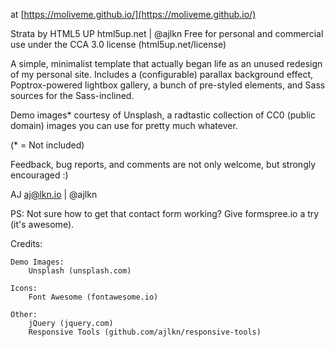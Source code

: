 at [https://moliveme.github.io/](https://moliveme.github.io/)

Strata by HTML5 UP
html5up.net | @ajlkn
Free for personal and commercial use under the CCA 3.0 license (html5up.net/license)


A simple, minimalist template that actually began life as an unused redesign of my
personal site. Includes a (configurable) parallax background effect, Poptrox-powered
lightbox gallery, a bunch of pre-styled elements, and Sass sources for the Sass-inclined.

Demo images* courtesy of Unsplash, a radtastic collection of CC0 (public domain) images
you can use for pretty much whatever.

(* = Not included)

Feedback, bug reports, and comments are not only welcome, but strongly encouraged :)

AJ
aj@lkn.io | @ajlkn

PS: Not sure how to get that contact form working? Give formspree.io a try (it's awesome).


Credits:

	Demo Images:
		Unsplash (unsplash.com)

	Icons:
		Font Awesome (fontawesome.io)

	Other:
		jQuery (jquery.com)
		Responsive Tools (github.com/ajlkn/responsive-tools)
